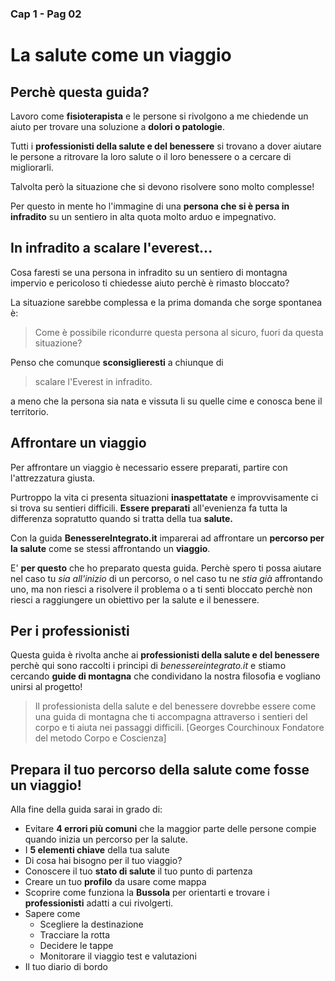 ### Cap 1 - Pag 02 
# La salute come un viaggio


## Perchè questa guida?

Lavoro come **fisioterapista** e le persone si rivolgono a me chiedende un aiuto per trovare una soluzione a **dolori o patologie**.

Tutti i **professionisti della salute e del benessere** si trovano a dover aiutare le persone a ritrovare la loro salute o il loro benessere o a cercare di migliorarli.

Talvolta però la situazione che si devono risolvere sono molto complesse!  

Per questo in mente ho l'immagine di una **persona che si è persa in infradito** su un sentiero in alta quota molto arduo e impegnativo.

## In infradito a scalare l'everest... 

Cosa faresti se una persona in infradito su un sentiero di montagna impervio e pericoloso ti chiedesse aiuto perchè è rimasto bloccato?

La situazione sarebbe complessa e la prima domanda che sorge spontanea è:

> Come è possibile ricondurre questa persona al sicuro, fuori da questa situazione? 

Penso che comunque **sconsiglieresti** a chiunque di

> scalare l'Everest in infradito.

a meno che la persona sia nata e vissuta li su quelle cime e conosca bene il territorio.

## Affrontare un viaggio

Per affrontare un viaggio è necessario essere preparati, partire con l'attrezzatura giusta. 

Purtroppo la vita ci presenta situazioni **inaspettatate** e improvvisamente ci si trova su sentieri difficili. **Essere preparati** all'evenienza fa tutta la differenza sopratutto quando si tratta della tua **salute.**

Con la guida **BenessereIntegrato.it** imparerai ad affrontare un **percorso per la salute** come se stessi affrontando un **viaggio**. 

E' **per questo** che ho preparato questa guida. Perchè spero  ti possa aiutare nel caso tu *sia all'inizio* di un percorso, o nel caso tu ne *stia  già* affrontando uno,  ma non riesci a risolvere il problema o a ti senti bloccato perchè non riesci a raggiungere un obiettivo per la salute e il benessere.


## Per i professionisti

Questa guida è rivolta anche  ai **professionisti della salute e del benessere** perchè qui sono raccolti i principi di *benessereintegrato.it* e stiamo cercando **guide di montagna** che condividano la nostra filosofia e vogliano unirsi al progetto!

> Il professionista della salute e del benessere dovrebbe essere come una guida di montagna che ti accompagna attraverso i sentieri del corpo e ti aiuta nei passaggi difficili.
[Georges Courchinoux Fondatore del metodo Corpo e Coscienza]


## Prepara il tuo percorso della salute come fosse un viaggio!
    
Alla fine della guida sarai in grado di:

-  Evitare **4 errori più comuni** che la maggior parte delle persone compie quando inizia un percorso per la salute.
-  I **5 elementi chiave** della tua salute
-  Di cosa hai bisogno per il tuo viaggio?
- Conoscere il tuo **stato di salute** il tuo punto di partenza
- Creare un tuo **profilo** da usare come mappa 
- Scoprire come funziona la **Bussola** per orientarti e trovare i **professionisti** adatti a cui rivolgerti.
- Sapere come
	- Scegliere la destinazione 
	- Tracciare la rotta 
	- Decidere le tappe  
	- Monitorare il viaggio test e valutazioni
- Il tuo diario di bordo




<!--stackedit_data:
eyJoaXN0b3J5IjpbLTE1NDgzMzU0OTgsLTIxMzUxNDU2NDYsLT
IwOTgwMjE4MDksMTM3ODM3NzMxMl19
-->